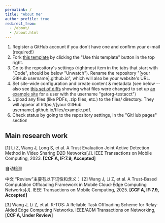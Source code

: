 ```yaml
---
permalink: /
title: "About Me"
author_profile: true
redirect_from: 
  - /about/
  - /about.html
---
```

1. Register a GitHub account if you don't have one and confirm your e-mail (required!)
1. Fork [this template](https://github.com/academicpages/academicpages.github.io) by clicking the "Use this template" button in the top right. 
1. Go to the repository's settings (rightmost item in the tabs that start with "Code", should be below "Unwatch"). Rename the repository "[your GitHub username].github.io", which will also be your website's URL.
1. Set site-wide configuration and create content & metadata (see below -- also see [this set of diffs](http://archive.is/3TPas) showing what files were changed to set up [an example site](https://getorg-testacct.github.io) for a user with the username "getorg-testacct")
1. Upload any files (like PDFs, .zip files, etc.) to the files/ directory. They will appear at https://[your GitHub username].github.io/files/example.pdf.  
1. Check status by going to the repository settings, in the "GitHub pages" section

Main research work
------
[1] Li Z, Wang J, Long S, et al. A Trust Evaluation Joint Active Detection Method in Video Sharing D2D Networks[J]. IEEE Transactions on Mobile Computing, 2023. **[CCF A, IF:7.9, Accepted]**

自动检测

中文
“Review”主要有以下词性和含义：
[2] Wang J, Li Z, et al. A Trust-Based Computation Offloading Framework in Mobile Cloud-Edge Computing Networks[J]. IEEE Transactions on Mobile Computing, 2025. **[CCF A, IF:7.9, Accepted]**

[3] Wang J, Li Z, et al. R-TOS: A Reliable Task Offloading Scheme for Relay-Aided Edge Computing Networks. IEEE/ACM Transactions on Networking, [**CCF A, Under Review**]
